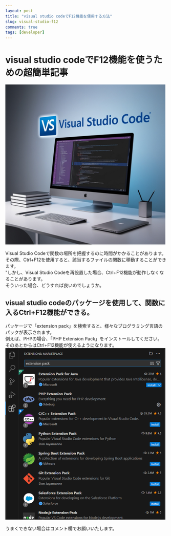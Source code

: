 ```yaml
---
layout: post
title: "visual studio codeでF12機能を使用する方法"
slug: visual-studio-f12
comments: true
tags: [developer]
---
```

# visual studio codeでF12機能を使うための超簡単記事
<img src="/assets/img/title/visual studio code.jpg" alt="visual studio code パッケージおすすめ"  width="500" >

Visual Studio Codeで関数の場所を把握するのに時間がかかることがあります。  
その際、Ctrl+F12を使用すると、該当するファイルの関数に移動することができます。  
"しかし、Visual Studio Codeを再設置した場合、Ctrl+F12機能が動作しなくなることがあります。  
そういった場合、どうすれば良いのでしょうか。  
  
<script async src="https://pagead2.googlesyndication.com/pagead/js/adsbygoogle.js?client=ca-pub-7886659064712565"
     crossorigin="anonymous"></script>
<!-- 광고2 -->
<ins class="adsbygoogle"
     style="display:block"
     data-ad-client="ca-pub-7886659064712565"
     data-ad-slot="1101493367"
     data-ad-format="auto"
     data-full-width-responsive="true"></ins>
<script>
     (adsbygoogle = window.adsbygoogle || []).push({});
</script>

    
## visual studio codeのパッケージを使用して、関数に入るCtrl+F12機能ができる。
パッケージで「extension pack」を検索すると、様々なプログラミング言語のパックが表示されます。  
例えば、PHPの場合、「PHP Extension Pack」をインストールしてください。  
そのあとからはCtrl+F12機能が使えるようになります。  
<img src="/assets/img/20241104/package.png" alt="visual studio code ctrl+f12機能"  width="500" >

うまくできない場合はコメント欄でお願いいたします。  
